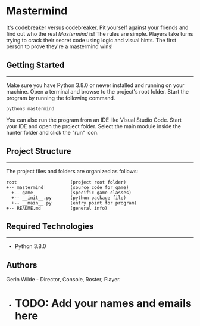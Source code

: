 # Mastermind
It's codebreaker versus codebreaker. Pit yourself against your friends 
and find out who the real <i>Mastermind</i> is! The rules are simple. 
Players take turns trying to crack their secret code using logic and visual 
hints. The first person to prove they're a mastermind wins!

## Getting Started
---
Make sure you have Python 3.8.0 or newer installed and running on your machine. 
Open a terminal and browse to the project's root folder. Start the program by 
running the following command.
```
python3 mastermind 
```
You can also run the program from an IDE like Visual Studio Code. Start your IDE 
and open the project folder. Select the main module inside the hunter folder and 
click the "run" icon.

## Project Structure
---
The project files and folders are organized as follows:
```
root                    (project root folder)
+-- mastermind          (source code for game)
  +-- game              (specific game classes)
  +-- __init__.py       (python package file)
  +-- __main__.py       (entry point for program)
+-- README.md           (general info)
```

## Required Technologies
---
* Python 3.8.0

## Authors
Gerin Wilde - Director, Console, Roster, Player.
* # TODO: Add your names and emails here
